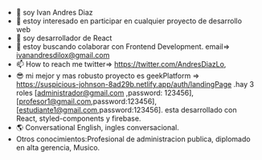 - 👋 soy Ivan Andres Diaz
- 👀 estoy interesado en participar en cualquier proyecto de desarrollo web
- 🌱 soy desarrollador de React
- 💞️ estoy buscando colaborar con Frontend Development. email=> ivanandresdilox@gmail.com
- 📫 How to reach me twitter=> https://twitter.com/AndresDiazLo,
- 😎 mi mejor y mas robusto proyecto es geekPlatform => https://suspicious-johnson-8ad29b.netlify.app/auth/landingPage .hay 3 roles [administrador@gmail.com ,password: 123456], [profesor1@gmail.com,password:123456], [estudiante1@gmail.com,password:123456]. esta desarrollado con React, styled-components y firebase. 
- 🌎 Conversational English, ingles conversacional. 
- Otros conocimientos:Profesional de administracion publica, diplomado en alta gerencia, Musico.

